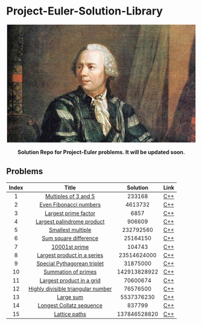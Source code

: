 # Project-Euler-Solution-Library
<p align="center"> 
<img src="https://github.com/SergeyShk/Project-Euler/blob/master/Images/title.jpg" width="500">
</p>
<p align="center">
<b>Solution Repo for Project-Euler problems. It will be updated soon.</b>
</p>
<p align="center">
  
## Problems
  
| Index | Title | Solution | Link |
| :---: | :---: | :---: | :---: |
| 1 | [Multiples of 3 and 5](https://projecteuler.net/problem=1) | 233168 | [C++](https://github.com/thesaravanakumar/project-euler-solution-library/blob/main/1-Multiplesof3and5.cpp)
| 2 | [Even Fibonacci numbers](https://projecteuler.net/problem=2) | 4613732 | [C++](https://github.com/thesaravanakumar/project-euler-solution-library/blob/main/2-EvenFibonaccinumbers.cpp)
| 3 | [Largest prime factor](https://projecteuler.net/problem=3) | 6857 | [C++](https://github.com/thesaravanakumar/project-euler-solution-library/blob/main/3-Largestprimefactor.cpp)
| 4 | [Largest palindrome product](https://projecteuler.net/problem=4) | 906609 | [C++](https://github.com/thesaravanakumar/project-euler-solution-library/blob/main/4-Largestpalindromeproduct.cpp)
| 5 | [Smallest multiple](https://projecteuler.net/problem=5) | 232792560 | [C++](https://github.com/thesaravanakumar/project-euler-solution-library/blob/main/5-Smallestmultiple.cpp)
| 6 | [Sum square difference](https://projecteuler.net/problem=6) | 25164150 | [C++](https://github.com/thesaravanakumar/project-euler-solution-library/blob/main/6-Sumsquaredifference.cpp)
| 7 | [10001st prime](https://projecteuler.net/problem=7) | 104743 | [C++](https://github.com/thesaravanakumar/project-euler-solution-library/blob/main/7-10001stprime.cpp)
| 8 | [Largest product in a series](https://projecteuler.net/problem=8) | 23514624000 | [C++](https://github.com/thesaravanakumar/project-euler-solution-library/blob/main/8-Largestproductinaseries.cpp)
| 9 | [Special Pythagorean triplet](https://projecteuler.net/problem=9) | 31875000 | [C++](https://github.com/thesaravanakumar/project-euler-solution-library/blob/main/9-SpecialPythagoreantriplet.cpp)
| 10 | [Summation of primes](https://projecteuler.net/problem=10) | 142913828922 | [C++](https://github.com/thesaravanakumar/project-euler-solution-library/blob/main/10-Summationofprimes.cpp)
| 11 | [Largest product in a grid](https://projecteuler.net/problem=11) | 70600674 | [C++](https://github.com/thesaravanakumar/project-euler-solution-library/blob/main/11-Largestproductinagrid.cpp)
| 12 | [Highly divisible triangular number](https://projecteuler.net/problem=12) | 76576500 | [C++](https://github.com/thesaravanakumar/project-euler-solution-library/blob/main/12-Highlydivisibletriangularnumber.cpp)
| 13 | [Large sum](https://projecteuler.net/problem=13) | 5537376230 | [C++](https://github.com/thesaravanakumar/project-euler-solution-library/blob/main/13-Largesum.cpp)
| 14 | [Longest Collatz sequence](https://projecteuler.net/problem=14) | 837799 | [C++](https://github.com/thesaravanakumar/project-euler-solution-library/blob/main/14-LongestCollatzsequence.cpp)
| 15 | [Lattice paths](https://projecteuler.net/problem=15) | 137846528820 | [C++](https://github.com/thesaravanakumar/project-euler-solution-library/blob/main/15-Latticepaths.cpp)

